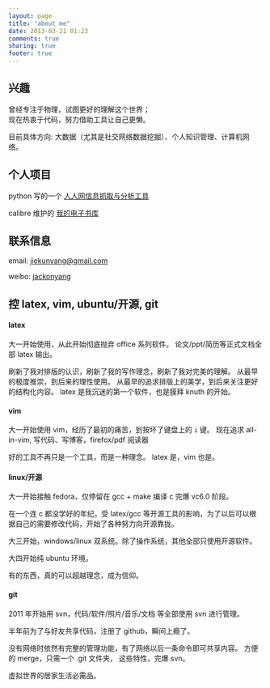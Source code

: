 ```yaml
---
layout: page
title: "about me"
date: 2013-03-21 01:23
comments: true
sharing: true
footer: true
---
```


兴趣
----

曾经专注于物理，试图更好的理解这个世界；<br>
现在热衷于代码，努力借助工具让自己更懒。

目前具体方向: 大数据（尤其是社交网络数据挖掘）、个人知识管理、计算机网络。

个人项目
--------

python 写的一个 [人人网信息抓取与分析工具](https://github.com/JackonYang/renren)

calibre 维护的 [我的电子书库](https://github.com/JackonYang/book-repo)

联系信息
--------

email: jiekunyang@gmail.com

weibo: [jackonyang](http://weibo.com/1812460214/)

控 latex, vim, ubuntu/开源, git
-------------------------------

#### latex

大一开始使用，从此开始彻底抛弃 office 系列软件。
论文/ppt/简历等正式文档全部 latex 输出。

刷新了我对排版的认识，刷新了我的写作理念，刷新了我对完美的理解。
从最早的极度推崇，到后来的理性使用。
从最早的追求排版上的美学，到后来关注更好的结构化内容。
latex 是我沉迷的第一个软件，也是膜拜 knuth 的开始。

#### vim

大一开始使用 vim，经历了最初的痛苦，到按坏了键盘上的 `i` 键。
现在追求 all-in-vim, 写代码、写博客，firefox/pdf 阅读器

好的工具不再只是一个工具，而是一种理念。
latex 是，vim 也是。

#### linux/开源

大一开始接触 fedora，仅停留在 gcc + make 编译 c 完爆 vc6.0 阶段。

在一个连 c 都没学好的年纪，受 latex/gcc 等开源工具的影响，为了以后可以根据自己的需要修改代码，开始了各种努力向开源靠拢。

大三开始，windows/linux 双系统。除了操作系统，其他全部只使用开源软件。

大四开始纯 ubuntu 环境。

有的东西，真的可以超越理念，成为信仰。

#### git

2011 年开始用 svn，代码/软件/照片/音乐/文档 等全部使用 svn 进行管理。

半年前为了与好友共享代码，注册了 github，瞬间上瘾了。

没有网络时依然有完整的管理功能，有了网络以后一条命令即可共享内容。
方便的 merge，只需一个 .git 文件夹，
这些特性，完爆 svn。

虚拟世界的居家生活必需品。
